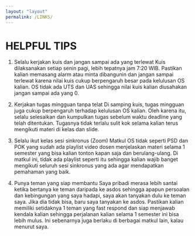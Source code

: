 ```yaml
---
layout: "layout"
permalink: /LINKS/
---
```


# HELPFUL TIPS

1. Selalu kerjakan kuis dan jangan sampai ada yang terlewat
Kuis dilaksanakan setiap senin pagi, lebih tepatnya jam 7:20 WIB. Pastikan kalian memasang alarm atau minta dibangunin dan jangan sampai terlewat karena nilai kuis cukup berpengaruh besar pada kelulusan OS kalian. OS tidak ada UTS dan UAS sehingga nilai kuis kalian diusahakan jangan sampai ada yang 0.

2. Kerjakan tugas mingguan tanpa telat
Di samping kuis, tugas mingguan juga cukup berpengaruh terhadap kelulusan OS kalian. Oleh karena itu, selalu selesaikan dan kumpulkan tugas sebelum waktu deadline yang telah ditentukan. Tugasnya tidak terlalu sulit kok selama kalian terus mengikuti materi di kelas dan slide.

3. Selalu ikut kelas sesi sinkronus (Zoom)
Matkul OS tidak seperti PSD dan POK yang sudah ada playlist video dosen menjelaskan materi selama 1 semester yang bisa kalian tonton kapan saja dan berulang-ulang. Di matkul ini, tidak ada playlist seperti itu sehingga kalian wajib banget mengikuti seluruh sesi sinkronus yang ada agar mendapatkan pemahaman yang baik.

4. Punya teman yang siap membantu
Saya pribadi merasa lebih santai ketika bertanya ke teman daripada ke asdos sehingga apapun persoalan dan kebingungan yang saya hadapi, saya akan tanyakan dulu ke teman saya. Jika dia tidak bisa, baru saya tanyakan ke asdos. Pastikan kalian memiliki setidaknya 1 teman yang fast respond dan siap menjawab kendala kalian sehingga perjalanan kalian selama 1 semester ini bisa lebih mulus. Ini sebenarnya juga berlaku di berbagai matkul lain, kalau menurut saya.
